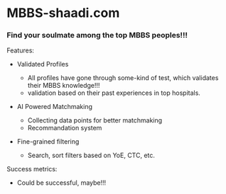 # MBBS-shaadi.com
### Find your soulmate among the top MBBS peoples!!!

Features: 
- Validated Profiles
  - All profiles have gone through some-kind of test, which validates their MBBS knowledge!!!
  - validation based on their past experiences in top hospitals.
  
- AI Powered Matchmaking
  - Collecting data points for better matchmaking
  - Recommandation system
  
- Fine-grained filtering
  - Search, sort filters based on YoE, CTC, etc.

Success metrics: 
- Could be successful, maybe!!!



